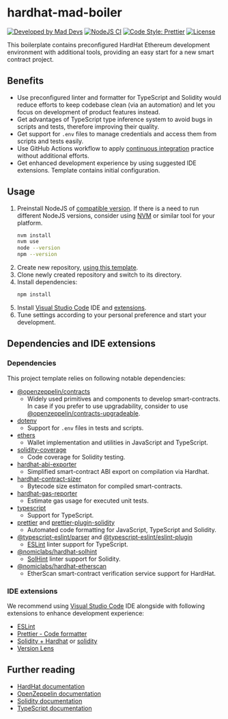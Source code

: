 # hardhat-mad-boiler

[![Developed by Mad Devs](https://maddevs.io/badge-dark.svg)](https://maddevs.io?utm_source=github&utm_medium=madboiler)
[![NodeJS CI](https://github.com/maddevsio/hardhat-mad-boiler/actions/workflows/ci.yaml/badge.svg)](https://github.com/maddevsio/hardhat-mad-boiler/actions/workflows/ci.yaml)
[![Code Style: Prettier](https://img.shields.io/badge/code_style-prettier-ff69b4.svg)](https://github.com/prettier/prettier)
[![License](https://img.shields.io/badge/License-Apache%202.0-blue.svg)](LICENSE.md)

This boilerplate contains preconfigured HardHat Ethereum development environment with additional tools, providing an easy start for a new smart contract project.

## Benefits

-   Use preconfigured linter and formatter for TypeScript and Solidity would reduce efforts to keep codebase clean (via an automation) and let you focus on development of product features instead.
-   Get advantages of TypeScript type inference system to avoid bugs in scripts and tests, therefore improving their quality.
-   Get support for `.env` files to manage credentials and access them from scripts and tests easily.
-   Use GitHub Actions workflow to apply [continuous integration](https://en.wikipedia.org/wiki/Continuous_integration) practice without additional efforts.
-   Get enhanced development experience by using suggested IDE extensions. Template contains initial configuration.

## Usage

1. Preinstall NodeJS of [compatible version](/.nvmrc). If there is a need to run different NodeJS versions, consider using [NVM](https://github.com/nvm-sh/nvm) or similar tool for your platform.
    ```bash
    nvm install
    nvm use
    node --version
    npm --version
    ```
2. Create new repository, [using this template](https://docs.github.com/en/repositories/creating-and-managing-repositories/creating-a-repository-from-a-template).
3. Clone newly created repository and switch to its directory.
4. Install dependencies:
    ```bash
    npm install
    ```
5. Install [Visual Studio Code](https://code.visualstudio.com/) IDE and [extensions](#ide-extensions).
6. Tune settings according to your personal preference and start your development.

## Dependencies and IDE extensions

### Dependencies

This project template relies on following notable dependencies:

-   [@openzeppelin/contracts](https://www.npmjs.com/package/@openzeppelin/contracts)
    -   Widely used primitives and components to develop smart-contracts. In case if you prefer to use upgradability, consider to use [@openzeppelin/contracts-upgradeable](https://www.npmjs.com/package/@openzeppelin/contracts-upgradeable).
-   [dotenv](https://www.npmjs.com/package/dotenv)
    -   Support for `.env` files in tests and scripts.
-   [ethers](https://www.npmjs.com/package/ethers)
    -   Wallet implementation and utilities in JavaScript and TypeScript.
-   [solidity-coverage](https://www.npmjs.com/package/solidity-coverage)
    -   Code coverage for Solidity testing.
-   [hardhat-abi-exporter](https://www.npmjs.com/package/hardhat-abi-exporter)
    -   Simplified smart-contract ABI export on compilation via Hardhat.
-   [hardhat-contract-sizer](https://www.npmjs.com/package/hardhat-contract-sizer)
    -   Bytecode size estimaton for compiled smart-contracts.
-   [hardhat-gas-reporter](https://www.npmjs.com/package/hardhat-gas-reporter)
    -   Estimate gas usage for executed unit tests.
-   [typescript](https://www.npmjs.com/package/typescript)
    -   Support for TypeScript.
-   [prettier](https://www.npmjs.com/package/prettier) and [prettier-plugin-solidity](https://www.npmjs.com/package/prettier-plugin-solidity)
    -   Automated code formatting for JavaScript, TypeScript and Solidity.
-   [@typescript-eslint/parser](https://www.npmjs.com/package/@typescript-eslint/parser) and [@typescript-eslint/eslint-plugin](https://www.npmjs.com/package/@typescript-eslint/eslint-plugin)
    -   [ESLint](https://www.npmjs.com/package/eslint) linter support for TypeScript.
-   [@nomiclabs/hardhat-solhint](https://www.npmjs.com/package/@nomiclabs/hardhat-solhint)
    -   [SolHint](https://www.npmjs.com/package/solhint) linter support for Solidity.
-   [@nomiclabs/hardhat-etherscan](https://www.npmjs.com/package/@nomiclabs/hardhat-etherscan)
    -   EtherScan smart-contract verification service support for HardHat.

### IDE extensions

We recommend using [Visual Studio Code](https://code.visualstudio.com/) IDE alongside with following extensions to enhance development experience:

-   [ESLint](https://marketplace.visualstudio.com/items?itemName=dbaeumer.vscode-eslint)
-   [Prettier - Code formatter](https://marketplace.visualstudio.com/items?itemName=esbenp.prettier-vscode)
-   [Solidity + Hardhat](https://marketplace.visualstudio.com/items?itemName=NomicFoundation.hardhat-solidity) or [solidity](https://marketplace.visualstudio.com/items?itemName=JuanBlanco.solidity)
-   [Version Lens](https://marketplace.visualstudio.com/items?itemName=pflannery.vscode-versionlens)

## Further reading

-   [HardHat documentation](https://hardhat.org/docs)
-   [OpenZeppelin documentation](https://docs.openzeppelin.com/)
-   [Solidity documentation](https://docs.soliditylang.org/)
-   [TypeScript documentation](https://www.typescriptlang.org/docs/)

